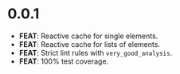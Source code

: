 # 0.0.1

- **FEAT**: Reactive cache for single elements.
- **FEAT**: Reactive cache for lists of elements.
- **FEAT**: Strict lint rules with `very_good_analysis`.
- **FEAT**: 100% test coverage.
